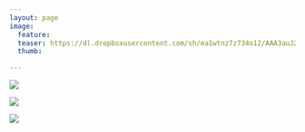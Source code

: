 ```yaml
---
layout: page
image:
  feature:
  teaser: https://dl.dropboxusercontent.com/sh/ea1wtnz7z734o12/AAA3auJ22mtNU_ktZLIYfdeEa/luontokuvat/kes%C3%A4/11/DS56972-245px.jpg
  thumb:

---
```


[![](https://dl.dropboxusercontent.com/sh/ea1wtnz7z734o12/AABwqYhtBkpPkXVrTgfdRgcPa/luontokuvat/kes%C3%A4/10/DS56218-800px.jpg)](https://dl.dropboxusercontent.com/sh/ea1wtnz7z734o12/AAAzGg9GHJDdhkpW3tK-w5dba/luontokuvat/kes%C3%A4/10/DS56218.jpg)

[![](https://dl.dropboxusercontent.com/sh/ea1wtnz7z734o12/AAAWYcWhcMcsEcFELlmnt4Fma/luontokuvat/kes%C3%A4/10/DS56217-800px.jpg)](https://dl.dropboxusercontent.com/sh/ea1wtnz7z734o12/AABO6xYM2O8w3x_U00ENRVUHa/luontokuvat/kes%C3%A4/10/DS56217.jpg)

[![](https://dl.dropboxusercontent.com/sh/ea1wtnz7z734o12/AADt2CuvuFr-6WU_x0RbS6cfa/luontokuvat/kes%C3%A4/11/DS56972-800px.jpg)](https://dl.dropboxusercontent.com/sh/ea1wtnz7z734o12/AACo5MFfsKPtkxg1VkWpxuKDa/luontokuvat/kes%C3%A4/11/DS56972.jpg)
